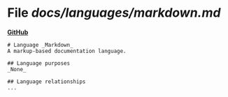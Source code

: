 # File _docs/languages/markdown.md_
**[GitHub](https://github.com/softlang/yas/blob/master/docs/languages/markdown.md)**
```
# Language _Markdown_
A markup-based documentation language.

## Language purposes
_None_

## Language relationships
...
```
